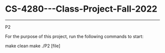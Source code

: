 # CS-4280---Class-Project-Fall-2022
-------------------------------------

P2

For the purpose of this project, run the following commands to start:

make clean
make
./P2 [file]



